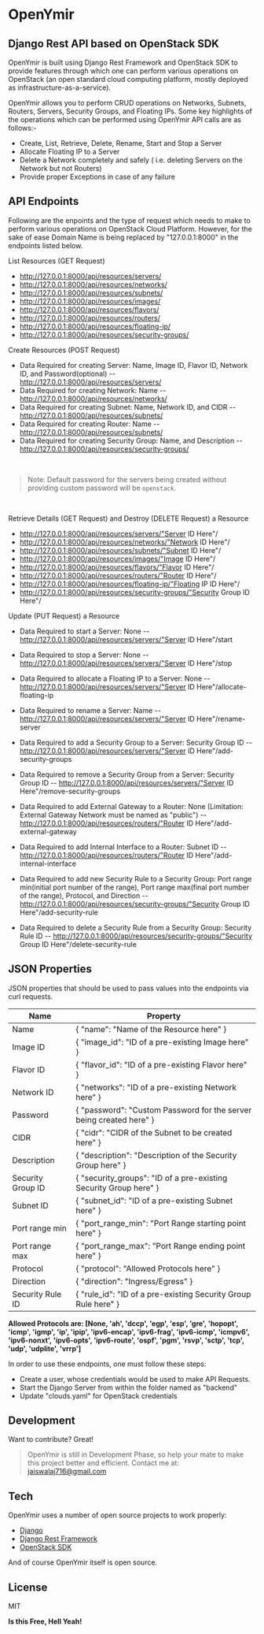 # OpenYmir
## Django Rest API based on OpenStack SDK



OpenYmir is built using Django Rest Framework and OpenStack SDK to provide  features through which one can perform various operations on OpenStack (an open standard cloud computing platform, mostly deployed as infrastructure-as-a-service). 

OpenYmir allows you to perform CRUD operations on Networks, Subnets, Routers, Servers, Security Groups, and Floating IPs. Some key highlights of the operations which can be performed using OpenYmir API calls are as follows:-

- Create, List, Retrieve, Delete, Rename, Start and Stop a Server
- Allocate Floating IP to a Server
- Delete a Network completely and safely ( i.e. deleting Servers on the Network but not Routers)
- Provide proper Exceptions in case of any failure


## API Endpoints
Following are the enpoints and the type of request which needs to make to perform various operations on OpenStack Cloud Platform. However, for the sake of ease Domain Name is being replaced by "127.0.0.1:8000" in the endpoints listed below.

List Resources (GET Request)
- http://127.0.0.1:8000/api/resources/servers/
- http://127.0.0.1:8000/api/resources/networks/
- http://127.0.0.1:8000/api/resources/subnets/
- http://127.0.0.1:8000/api/resources/images/
- http://127.0.0.1:8000/api/resources/flavors/
- http://127.0.0.1:8000/api/resources/routers/
- http://127.0.0.1:8000/api/resources/floating-ip/
- http://127.0.0.1:8000/api/resources/security-groups/

Create Resources (POST Request)
- Data Required for creating Server: Name, Image ID, Flavor ID, Network ID, and Password(optional)
-- http://127.0.0.1:8000/api/resources/servers/
- Data Required for creating Network: Name
-- http://127.0.0.1:8000/api/resources/networks/
- Data Required for creating Subnet: Name, Network ID, and CIDR
-- http://127.0.0.1:8000/api/resources/subnets/
- Data Required for creating Router: Name
-- http://127.0.0.1:8000/api/resources/subnets/
- Data Required for creating Security Group: Name, and Description
-- http://127.0.0.1:8000/api/resources/security-groups/

<br/>

>Note: Default password for the servers being created without providing custom password will be `openstack`.

<br/>

Retrieve Details (GET Request) and Destroy (DELETE Request) a Resource
- http://127.0.0.1:8000/api/resources/servers/"Server ID Here"/
- http://127.0.0.1:8000/api/resources/networks/"Network ID Here"/
- http://127.0.0.1:8000/api/resources/subnets/"Subnet ID Here"/
- http://127.0.0.1:8000/api/resources/images/"Image ID Here"/
- http://127.0.0.1:8000/api/resources/flavors/"Flavor ID Here"/
- http://127.0.0.1:8000/api/resources/routers/"Router ID Here"/
- http://127.0.0.1:8000/api/resources/floating-ip/"Floating IP ID Here"/
- http://127.0.0.1:8000/api/resources/security-groups/"Security Group ID Here"/

Update (PUT Request) a Resource
- Data Required to start a Server: None
-- http://127.0.0.1:8000/api/resources/servers/"Server ID Here"/start
- Data Required to stop a Server: None
-- http://127.0.0.1:8000/api/resources/servers/"Server ID Here"/stop
- Data Required to allocate a Floating IP to a Server: None
-- http://127.0.0.1:8000/api/resources/servers/"Server ID Here"/allocate-floating-ip
- Data Required to rename a Server: Name
-- http://127.0.0.1:8000/api/resources/servers/"Server ID Here"/rename-server
- Data Required to add a Security Group to a Server: Security Group ID
-- http://127.0.0.1:8000/api/resources/servers/"Server ID Here"/add-security-groups
- Data Required to remove a Security Group from a Server: Security Group ID
-- http://127.0.0.1:8000/api/resources/servers/"Server ID Here"/remove-security-groups


- Data Required to add External Gateway to a Router: None (Limitation: External Gateway Network must be named as "public")
-- http://127.0.0.1:8000/api/resources/routers/"Router ID Here"/add-external-gateway
- Data Required to add Internal Interface to a Router: Subnet ID
-- http://127.0.0.1:8000/api/resources/routers/"Router ID Here"/add-internal-interface


- Data Required to add new Security Rule to a Security Group: Port range min(initial port number of the range), Port range max(final port number of the range), Protocol, and Direction
-- http://127.0.0.1:8000/api/resources/security-groups/"Security Group ID Here"/add-security-rule
- Data Required to delete a Security Rule from a Security Group: Security Rule ID
-- http://127.0.0.1:8000/api/resources/security-groups/"Security Group ID Here"/delete-security-rule

## JSON Properties
JSON properties that should be used to pass values into the endpoints via curl requests.

| Name | Property |
| ---- | -------- |
| Name | { "name": "Name of the Resource here" } |
| Image ID | { "image_id": "ID of a pre-existing Image here" } |
| Flavor ID | { "flavor_id": "ID of a pre-existing Flavor here" } |
| Network ID | { "networks": "ID of a pre-existing Network here" } |
| Password | { "password": "Custom Password for the server being created here" } |
| CIDR | { "cidr": "CIDR of the Subnet to be created here" } |
| Description  | { "description": "Description of the Security Group here" } |
| Security Group ID | { "security_groups": "ID of a pre-existing Security Group here" } |
| Subnet ID | { "subnet_id": "ID of a pre-existing Subnet here" } |
| Port range min | { "port_range_min": "Port Range starting point here" } |
| Port range max | { "port_range_max": "Port Range ending point here" } |
| Protocol | { "protocol": "Allowed Protocols here" } |
| Direction | { "direction": "Ingress/Egress" } |
| Security Rule ID | { "rule_id": "ID of a pre-existing Security Group Rule here" } |

**Allowed Protocols are: [None, 'ah', 'dccp', 'egp', 'esp', 'gre', 'hopopt', 'icmp', 'igmp', 'ip', 'ipip', 'ipv6-encap', 'ipv6-frag', 'ipv6-icmp', 'icmpv6', 'ipv6-nonxt', 'ipv6-opts', 'ipv6-route', 'ospf', 'pgm', 'rsvp', 'sctp', 'tcp', 'udp', 'udplite', 'vrrp']**

In order to use these endpoints, one must follow these steps: 
- Create a user, whose credentials would be used to make API Requests.
- Start the Django Server from within the folder named as "backend"
- Update "clouds.yaml" for OpenStack credentials

## Development

Want to contribute? Great!
> OpenYmir is still in Development Phase, so help your mate to make this project better and efficient.
> Contact me at: jaiswalaj716@gmail.com

## Tech

OpenYmir uses a number of open source projects to work properly:

- [Django](https://www.djangoproject.com/)
- [Django Rest Framework](https://www.django-rest-framework.org/)
- [OpenStack SDK](https://docs.openstack.org/openstacksdk/latest/)

And of course OpenYmir itself is open source.

## License
MIT

**Is this Free, Hell Yeah!**
